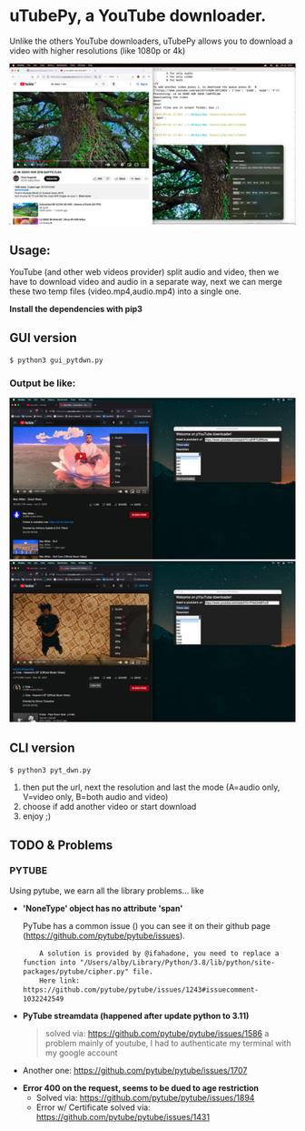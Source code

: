 # uTubePy, a YouTube downloader.
Unlike the others YouTube downloaders, uTubePy allows you to download a video with higher resolutions (like 1080p or 4k)

![4kproof](./img/4kproof.png)

## Usage:
YouTube (and other web videos provider) split audio and video, then we have to download video and audio in a separate way, next we can merge these two temp files (video.mp4,audio.mp4) into a single one.

**Install the dependencies with pip3**

## GUI version

`$ python3 gui_pytdwn.py`

### Output be like:
![Output example](./img/1.png)
![Output example](./img/3.png)



## CLI version
`$ python3 pyt_dwn.py`
1) then put the url, next the resolution and last the mode (A=audio only, V=video only, B=both audio and video)
2) choose if add another video or start download
3) enjoy ;)


## TODO & Problems

### PYTUBE

Using pytube, we earn all the library problems... like


- **'NoneType' object has no attribute 'span'**

	PyTube has a common issue () you can see it on their github page (https://github.com/pytube/pytube/issues).
	```
		A solution is provided by @ifahadone, you need to replace a function into "/Users/alby/Library/Python/3.8/lib/python/site-packages/pytube/cipher.py" file.
		Here link: https://github.com/pytube/pytube/issues/1243#issuecomment-1032242549
	```

* **PyTube streamdata (happened after update python to 3.11)**
	> solved via:  https://github.com/pytube/pytube/issues/1586
	a problem mainly of youtube, I had to authenticate my terminal with my google account

* Another one:
	https://github.com/pytube/pytube/issues/1707

- **Error 400 on the request, seems to be dued to age restriction**
  * Solved via: https://github.com/pytube/pytube/issues/1894
  * Error w/ Certificate solved via: https://github.com/pytube/pytube/issues/1431